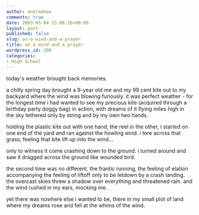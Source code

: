 ```yaml
---
author: andrewhao
comments: true
date: 2003-05-04 15:08:26+00:00
layout: post
published: false
slug: on-a-wind-and-a-prayer
title: on a wind and a prayer
wordpress_id: 208
categories:
- High School
---
```


today's weather brought back memories.

a chilly spring day brought a 9-year old me and my 99 cent kite out to my backyard where the wind was blowing furiously. it was perfect weather - for the longest time i had wanted to see my precious kite (acquired through a birthday party doggy bag) in action, with dreams of it flying miles high in the sky tethered only by string and by my own two hands.

holding the plastic kite out with one hand, the reel in the other, i started on one end of the yard and ran against the howling wind. i tore across that grass, feeling that kite lift up into the wind...

only to witness it come crashing down to the ground. i turned around and saw it dragged across the ground like wounded bird.

the second time was no different. the frantic running, the feeling of elation accompanying the feeling of liftoff only to be letdown by a crash landing. the overcast skies threw a shadow over everything and threatened rain. and the wind rushed in my ears, mocking me.

yet there was nowhere else i wanted to be, there in my small plot of land where my dreams rose and fell at the whims of the wind.
